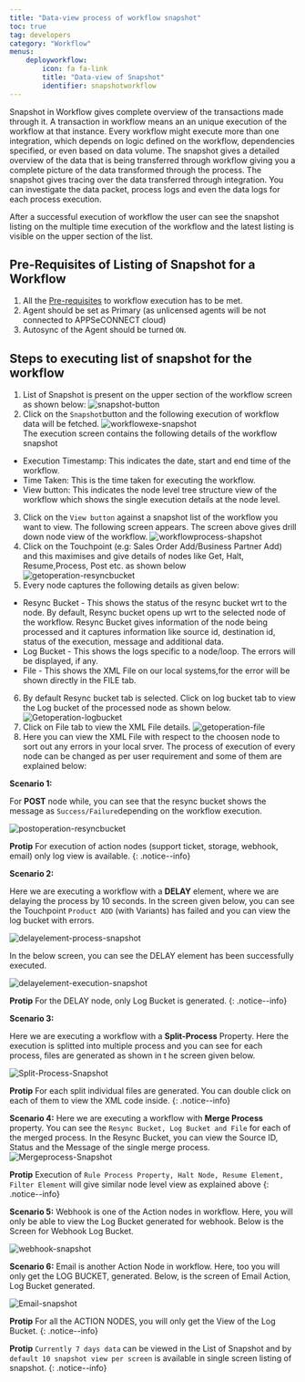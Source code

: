 ```yaml
---
title: "Data-view process of workflow snapshot"
toc: true
tag: developers
category: "Workflow"
menus: 
    deployworkflow:
        icon: fa fa-link
        title: "Data-view of Snapshot" 
        identifier: snapshotworkflow 
---
```


Snapshot in Workflow gives complete overview of the transactions made through it. A transaction in workflow means an an unique execution
of the workflow at that instance. Every workflow might execute more than one integration, which depends on 
logic defined on the workflow, dependencies specified, or even based on data volume. The snapshot gives a detailed overview
of the data that is being transferred through workflow giving you a complete picture of the data transformed through
the process. The snapshot gives tracing over the data transferred through integration. You can investigate the data packet, process
logs and even the data logs for each process execution. 

After a successful execution of workflow the user can see the snapshot listing on the multiple time execution 
of the workflow and the latest listing is visible on the upper section of the list.

## Pre-Requisites of Listing of Snapshot for a Workflow

1. All the [Pre-requisites](/workflow/deploying-and-executing/) to workflow execution has to be met.
2. Agent should be set as Primary (as unlicensed agents will be not connected to APPSeCONNECT cloud)
3. Autosync of the Agent should be turned `ON`.


## Steps to executing list of snapshot for the workflow

1. List of Snapshot is present on the upper section of the workflow screen as shown below:
![snapshot-button](/staticfiles/workflow-management/media/snapshot-button.png)
2. Click on the `Snapshot`button and the following execution of workflow data will be fetched.
![workflowexe-snapshot](/staticfiles/workflow-management/media/workflowexe-snapshot.png)  
The execution screen contains the following details of the workflow snapshot
* Execution Timestamp: This indicates the date, start and end time of the workflow.
* Time Taken: This is the time taken for executing the workflow.
* View button: This indicates the node level tree structure view of the workflow which shows the single execution 
  details at the node level.
3. Click on the `View button`  against a snapshot list of the workflow you want to view. The following screen 
appears. The screen above gives drill down node view of the workflow.
![workflowprocess-shapshot](/staticfiles/workflow-management/media/workflowprocess-shapshot.png)
4. Click on the Touchpoint (e.g: Sales Order Add/Business Partner Add) and this maximises and give details of nodes like
Get, Halt, Resume,Process, Post etc. as shown below
![getoperation-resyncbucket](/staticfiles/workflow-management/media/getoperation-resyncbucket.png)
5. Every node captures the following details as given below:
* Resync Bucket - This shows the status of the resync bucket wrt to the node. By default, Resync bucket opens up wrt to 
the selected node of the workflow. Resync Bucket gives information of the node being processed and it captures information 
like source id, destination id, status of the execution, message and additional data.
* Log Bucket - This shows the logs specific to a node/loop. The errors will be displayed, if any.
* File - This shows the XML File on our local systems,for the error will be shown directly in the FILE tab.  
6. By default Resync bucket tab is selected. Click on log bucket tab to view the Log bucket of the processed node as shown below.
![Getoperation-logbucket](/staticfiles/workflow-management/media/Getoperation-logbucket.png)
7. Click on File tab to view the XML File details.
![getoperation-file](/staticfiles/workflow-management/media/getoperation-file.png)
8. Here you can view the XML File with respect to the choosen node to sort out any errors in your local srver.
The process of execution of every node can be changed as per user requirement and some of them are explained below:

**Scenario 1:**

For **POST** node while, you can see that the resync bucket shows the message as `Success/Failure`depending on the workflow 
execution.

![postoperation-resyncbucket](/staticfiles/workflow-management/media/postoperation-resyncbucket.png)

**Protip** For execution of action nodes (support ticket, storage, webhook, email) only log view is available.
{: .notice--info}

**Scenario 2:**

Here we are executing a workflow with a **DELAY** element, where we are delaying the process by 10 seconds.
In the screen given below, you can see the Touchpoint `Product ADD` (with Variants) has failed and you can view the log bucket with errors. 

![delayelement-process-snapshot](/staticfiles/workflow-management/media/delayelement-process-snapshot.png)

In the below screen, you can see the DELAY element has been successfully executed.

![delayelement-execution-snapshot](/staticfiles/workflow-management/media/delayelement-execution-snapshot.png)

**Protip** For the DELAY node, only Log Bucket is generated.
{: .notice--info}

**Scenario 3:**

Here we are executing a workflow with a **Split-Process** Property. Here the execution is splitted into multiple process and you can see for each process,
files are generated as shown in t he screen given below.

![Split-Process-Snapshot](/staticfiles/workflow-management/media/Split-Process-Snapshot.png)

**Protip** For each split individual files are generated. You can double click on each of them to view the XML code inside. 
{: .notice--info}


**Scenario 4:**
Here we are executing a workflow with **Merge Process** property. You can see the `Resync Bucket, Log Bucket and File` for each of the merged process. 
In the Resync Bucket, you can view the Source ID, Status and the Message of the single merge process.
![Mergeprocess-Snapshot](/staticfiles/workflow-management/media/Mergeprocess-Snapshot.png)

**Protip** Execution of `Rule Process Property, Halt Node, Resume Element, Filter Element` will give similar node 
level view as explained above 
{: .notice--info}


**Scenario 5:**
Webhook is one of the Action nodes in workflow. Here, you will only be able to view the Log Bucket generated for webhook. 
Below is the Screen for Webhook Log Bucket.

![webhook-snapshot](/staticfiles/workflow-management/media/webhook-snapshot.png)

**Scenario 6:**
Email is another Action Node in workflow. Here, too you will only get the LOG BUCKET, generated. 
Below, is the screen of Email Action, Log Bucket generated.

![Email-snapshot](/staticfiles/workflow-management/media/Email-snapshot.png)

**Protip** For all the ACTION NODES, you will only get the View of the Log Bucket.
{: .notice--info}

**Protip** `Currently 7 days data` can be viewed in the List of Snapshot and by `default 10 snapshot view per screen` is available 
in single screen listing of snapshot.
{: .notice--info}